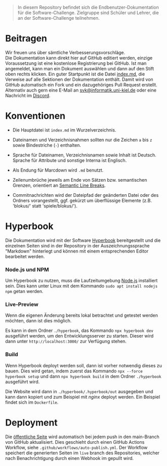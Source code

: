 >In diesem Repository befindet sich die Endbenutzer-Dokumentation für die
>Software-Challenge. Zielgruppe sind Schüler und Lehrer, die an der
>Software-Challenge teilnehmen.

# Beitragen

Wir freuen uns über sämtliche Verbesserungsvorschläge.  
Die Dokumentation kann direkt hier auf GitHub editiert werden, einzige
Voraussetzung ist eine kostenlose Registrierung bei GitHub. Ist man
angemeldet, kann man ein Dokument auswählen und dann auf den Stift oben
rechts klicken. Ein guter Startpunkt ist die Datei
[index.md](https://github.com/software-challenge/docs/blob/master/index.md),
die Verweise auf alle Sektionen der Dokumentation enthält. Damit wird
von GitHub automatisch ein Fork und ein dazugehöriges Pull Request
erstellt.  
Alternativ auch gern eine E-Mail an <svk@informatik.uni-kiel.de> oder
eine Nachricht im [Discord](https://discord.gg/jhyF7EU).

# Konventionen

-   Die Hauptdatei ist `index.md` im Wurzelverzeichnis.

-   Dateinamen und Verzeichnisnahmen sollten nur die Zeichen `a` bis `z`
    sowie Bindestriche (`-`) enthalten.

-   Sprache für Dateinamen, Verzeichnisnamen sowie Inhalt ist Deutsch.
    Sprache für Attribute und sonstige Interna ist Englisch.

-   Als Endung für Marcdown wird `.md` benutzt.

-   Zeilenumbrüche jeweils am Ende von Sätzen bzw. semantischen Grenzen,
    orientiert an [Semantic Line Breaks](https://sembr.org).

-   Commitnachrichten wird der Dateipfad der geänderten Datei oder des
    Ordners vorangestellt, ggf. gekürzt um überflüssige Elemente (z.B.
    'blokus/' statt 'spiele/blokus/').

# Hyperbook
Die Dokumentation wird mit der Software [Hyperbook](https://hyperbook.openpatch.org/) bereitgestellt und die einzelnen Seiten sind in der Repository in der Auszeichnungssprache "Markdown" hinterlegt und können mit einem entsprechenden Editor bearbeitet werden.
### Node.js und NPM
Um Hyperbook zu nutzen, muss die Laufzeitumgebung [Node.js](https://nodejs.org/en/) installiert sein. Dies kann unter Linux mit dem Kommando `sudo apt install nodejs npm` getan werden.

### Live-Preview
Wenn die eigenen Änderung bereits lokal betrachtet und getestet werden möchten, dann ist dies möglich.

Es kann in dem Ordner `./hyperbook`, das Kommando `npx hyperbook dev` ausgeführt werden, um den Entwicklungsserver zu starten. Dieser wird dann unter `http://localhost:3000/` zur Verfügung stehen.

### Build
Wenn Hyperbook deployt werden soll, dann ist vorher notwendig dieses zu bauen. Dies wird getan, indem zuerst das Kommando `npx --force hyperbook setup` und dann `npx hyperbook build` in dem Ordner `./hyperbook` ausgeführt wird.

Die Website wird dann in `./hyperbook/.hyperbook/out` ausgegeben und kann dann kopiert und zum Beispiel mit *nginx* deployt werden.
Ein Beispiel findet sich im `Dockerfile`.

# Deployment

Die [öffentliche Seite](https://docs.software-challenge.de) wird
automatisch bei jedem push in den main-Branch von GitHub aktualisiert.
Dies geschieht durch einen GitHub Actions Workflow, siehe
`.github/workflows/auto-publish.yml`. Der Workflow speichert die
generierten Seiten im `live` branch des Repositories, welcher nach
Benachrichtigung durch einen Webhook im gepullt wird.
